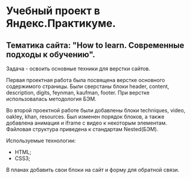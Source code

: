 # Учебный проект в Яндекс.Практикуме.

## Тематика сайта: "How to learn. Современные подходы к обучению".

Задача - освоить основные техники для верстки сайтов. 

Первая проектная работа была посвящена верстке основного содержимого страницы. Были сверстаны блоки header, content, description, digits, feynman, kaufman, footer. При верстке использовалась методология БЭМ.

Во второй проектной работе были добавлены блоки techniques, video, oakley, khan, resources. Был изменен порядок блоков, а также добавлена анимация и iframe с видео к некоторым элементам. Файловая структура приведена к стандартам Nested(БЭМ). 

Используемые технологии:

- HTML;
- CSS3;

В планах добавить свои блоки на сайт и форму для обратной связи.
